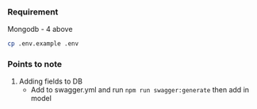 

### Requirement
Mongodb - 4 above

```sh
cp .env.example .env
```

### Points to note
1. Adding fields to DB
   - Add to swagger.yml and run `npm run swagger:generate` then add in model

